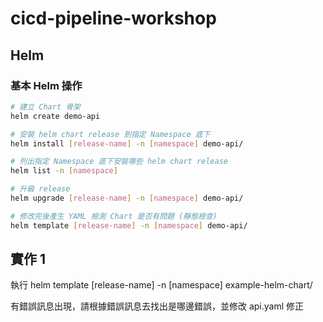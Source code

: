 # cicd-pipeline-workshop

## Helm

### 基本 Helm 操作

```bash
# 建立 Chart 骨架
helm create demo-api

# 安裝 helm chart release 到指定 Namespace 底下
helm install [release-name] -n [namespace] demo-api/

# 列出指定 Namespace 底下安裝哪些 helm chart release
helm list -n [namespace]

# 升級 release
helm upgrade [release-name] -n [namespace] demo-api/

# 修改完後產生 YAML 檢測 Chart 是否有問題 (靜態檢查)
helm template [release-name] -n [namespace] demo-api/
```

## 實作 1

執行 helm template [release-name] -n [namespace] example-helm-chart/ 

有錯誤訊息出現，請根據錯誤訊息去找出是哪邊錯誤，並修改 api.yaml 修正
